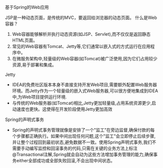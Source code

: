 基于Spring的Web应用

JSP是一种动态页面，是传统的MVC，要返回给浏览器的动态页面。
什么是Web容器？
 1. Web容器能够解析并执行动态资源(如JSP、Servlet),而不仅仅是返回静态HTML页面。
2. 常见的Web容器有Tomcat、Jetty等,它们通常以嵌入式的方式运行在应用程序中。
3. 在微服务架构中,轻量级的Web容器(如Tomcat)被广泛使用,因为它们占用较少资源,易于部署和集成。

Jetty
- IDEA的免费社区版本本身不直接支持开发Web项目,需要额外配置Web服务器环境。而Jetty作为一个轻量级的嵌入式Web服务器,可以很方便地集成到IDEA中,为Web项目提供运行环境.
- 与传统的Web服务器(如Tomcat)相比,Jetty更加轻量级,占用系统资源更少,启动速度也更快。这使得在开发阶段使用Jetty更加高效

Spring的声明式事务
- Spring的声明式事务管理就像是安排了一个"监工"在旁边监督,确保付款的每个步骤都正确执行。如果中间出现任何问题,这个"监工"会立即停止后续步骤,并让整个过程回到最初状态,避免数据不一致。使用Spring声明式事务,我们不需要手动编写监控和回滚事务的代码,只需在关键的业务方法上标注@Transactional注解,Spring就会自动为这些方法增加事务管理的能力,确保事务either全部成功或全部失败回滚,不会出现中间状态。